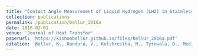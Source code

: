 ```yaml
---
title: "Contact Angle Measurement of Liquid Hydrogen (LH2) in Stainless Steel and Aluminum Cells"
collection: publications
permalink: /publication/bellur_2016a
date: 2016-02-01
venue: 'Journal of Heat Transfer'
paperurl: 'https://kishanbellur.github.io/files/bellur_2016a.pdf'
citation: 'Bellur, K., Konduru, V., Kulshrestha, M., Tyrewala, D., Medici, E., Allen, J.S., Choi, C.K., Hussey, D.S., Jacobson, D.C., Leão, J.B. and McQuillen, J., 2016. Contact angle measurement of liquid hydrogen (LH2) in stainless steel and aluminum cells. Journal of Heat Transfer, 138(2)..'
---
```



